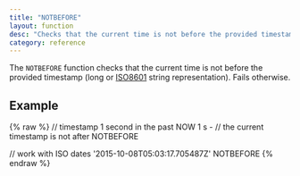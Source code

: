 ```yaml
---
title: "NOTBEFORE"
layout: function
desc: "Checks that the current time is not before the provided timestamp. Fails otherwise."
category: reference
---
```


The `NOTBEFORE` function checks that the current time is not before the provided timestamp (long or [ISO8601](http://en.wikipedia.org/wiki/ISO_8601) string representation).
Fails otherwise. 


## Example ##

{% raw %}
<warp10-warpscript-widget backend="{{backend}}"  exec-endpoint="{{execEndpoint}}">
// timestamp 1 second in the past 
NOW 1 s -
// the current timestamp is not after
NOTBEFORE

// work with ISO dates
'2015-10-08T05:03:17.705487Z'
NOTBEFORE
</warp10-warpscript-widget>
{% endraw %}  